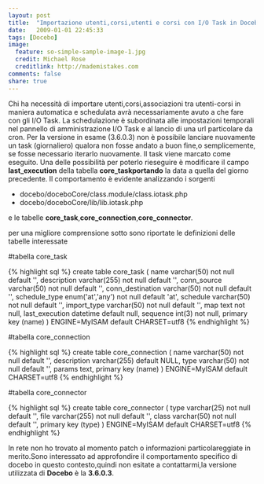 ```yaml
---
layout: post
title:  "Importazione utenti,corsi,utenti e corsi con I/O Task in Docebo"
date:   2009-01-01 22:45:33
tags: [Docebo]
image:
  feature: so-simple-sample-image-1.jpg
  credit: Michael Rose
  creditlink: http://mademistakes.com
comments: false
share: true
---
```


Chi ha necessità di importare utenti,corsi,associazioni tra utenti-corsi in maniera automatica e schedulata avrà necessariamente avuto a che fare con gli I/O Task.
La schedulazione è subordinata alle impostazioni temporali nel pannello di amministrazione I/O Task e al lancio di una url particolare da cron. 
Per la versione in esame (3.6.0.3) non è possibile lanciare nuovamente un task (giornaliero) qualora non fosse andato a buon fine,o semplicemente, se fosse necessario iterarlo nuovamente. Il task viene marcato come eseguito. 
Una delle possibilità per poterlo rieseguire è modificare il campo **last_execution** della tabella **core_taskportando** la data a quella del giorno precedente.
Il comportamento è evidente analizzando i sorgenti

* docebo/doceboCore/class.module/class.iotask.php
* docebo/doceboCore/lib/lib.iotask.php

e le tabelle **core_task**,**core_connection**,**core_connector**.

per una migliore comprensione sotto sono riportate le definizioni delle tabelle interessate

#tabella core_task

{% highlight sql %}
create table core_task (
name varchar(50) not null default '',
description varchar(255) not null default '',
conn_source varchar(50) not null default '',
conn_destination varchar(50) not null default '',
schedule_type enum('at','any') not null default 'at',
schedule varchar(50) not null default '',
import_type varchar(50) not null default '',
map text not null,
last_execution datetime default null,
sequence int(3) not null,
primary key  (name)
) ENGINE=MyISAM default CHARSET=utf8
{% endhighlight %}

#tabella core_connection

{% highlight sql %}
create table core_connection (
name varchar(50) not null default '',
description varchar(255) default NULL,
type varchar(50) not null default '',
params text,
primary key  (name)
) ENGINE=MyISAM default CHARSET=utf8
{% endhighlight %}

#tabella core_connector

{% highlight sql %}
create table core_connector (
type varchar(25) not null default '',
file varchar(255) not null default '',
class varchar(50) not null default '',
primary key  (type)
) ENGINE=MyISAM default CHARSET=utf8
{% endhighlight %}

In rete non ho trovato al momento patch o informazioni particolareggiate in merito.Sono interessato ad approfondire il comportamento specifico di docebo in questo contesto,quindi non esitate a contattarmi,la versione utilizzata di **Docebo** è la **3.6.0.3**.

